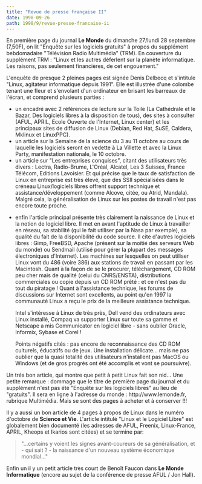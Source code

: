 ```yaml
---
title: "Revue de presse française II"
date: 1998-09-26
path: 1998/9/revue-presse-francaise-ii
---
```


<P>
En première page du journal <B>Le Monde</B> du dimanche 27/lundi 28 septembre
(7,50F), on lit "Enquête sur les logiciels gratuits" à propos du
supplément bebdomadaire "Télévision Radio Multimédia" (TRM).
En couverture du supplément TRM : "Linux et les autres déferlent sur la
planète informatique. Les raisons, pas seulement financières, de cet
engouement."
</P>

<P>
L'enquête de presque 2 pleines pages est signée Denis Delbecq et
s'intitule "Linux, agitateur informatique depuis 1991". Elle est
illustrée d'une colombe tenant une fleur et s'envolant d'un ordinateur
en brisant les barreaux de l'écran, et comprend plusieurs parties :
</P>

<UL>

<LI>un encadré avec 2 références de lecture sur la Toile (La Cathédrale et
le Bazar, Des logiciels libres à la disposition de tous), des sites à
consulter (AFUL, APRIL, Ecole Ouverte de l'Internet, Linux center) et
les principaux sites de diffusion de Linux (Debian, Red Hat, SuSE,
Caldera, Mklinux et LinuxPPC).
<LI>un article sur la Semaine de la science du 3 au 11 octobre au cours de
laquelle les logiciels seront en vedette à La Villette et avec la Linux
Party, manifestation nationale, le 10 octobre.
<LI>un article sur "Les entreprises conquises", citant des utilisateurs
très divers : Lectra, Radio-Brume, L'Oréal, Alcatel, Les 3 Suisses,
France Télécom, Editions Lavoisier. Et qui précise que le taux de
satisfaction de Linux en entreprise est très élevé, que des SSII
spécialisées dans le créneau Linux/logiciels libres offrent support
technique et assistance/développement (comme Alcove, citée, ou Atrid,
Mandala). Malgré cela, la généralisation de Linux sur les postes de
travail n'est pas encore toute proche.
<LI>
<P>enfin l'article principal présente très clairement la naissance de
Linux et la notion de logiciel libre. Il met en avant l'aptitude de
Linux à travailler en réseau, sa stabilité (qui le fait utiliser par la
Nasa par exemple), sa qualité du fait de la disponibilité du code
source. Il cite d'autres logiciels libres : Gimp, FreeBSD, Apache
(présent sur la moitié des serveurs Web du monde) ou Sendmail (utilisé
pour gérer la plupart des messages électroniques d'Internet). Les
machines sur lesquelles on peut utiliser Linux vont du 486 (voire 386)
aux stations de travail en passant par les Macintosh. Quant à la façon
de se le procurer, téléchargement, CD ROM peu cher mais de qualité
(celui du CNRS/ENSTA), distributions commerciales ou copie depuis un CD
ROM prêté : et ce n'est pas du tout du piratage ! Quant à l'assistance
technique, les forums de discussions sur Internet sont excellents, au
point qu'en 1997 la communauté Linux a reçu le prix de la meilleure
assistance technique.</P>

<P>
Intel s'intéresse à Linux de très près, Dell vend des ordinateurs avec
Linux installé, Compaq va supporter Linux sur toute sa gamme et Netscape
a mis Communicator en logiciel libre - sans oublier Oracle, Informix,
Sybase et Corel !</P>

<P>
Points négatifs cités : pas encore de reconnaissance des CD ROM
culturels, éducatifs ou de jeux. Une installation délicate... mais ne
pas oublier que la quasi totalité des utilisateurs n'installent pas
MacOS ou Windows (et de gros progrès ont été accomplis et vont se
poursuivre).
</P>

</UL>

<P>
Un trés bon article, qui montre que petit à petit Linux fait son nid...
Une petite remarque : dommage que le titre de première page du journal
et du supplément n'est pas été "Enquête sur les logiciels libres" au
lieu de "gratuits".
Il sera en ligne à l'adresse du monde : http://www.lemonde.fr, rubrique
Multimédia. Mais se sont des pages à acheter et à conserver !!!
</P>

<P>
Il y a aussi un bon article de 4 pages à propos de Linux dans le numéro
d'octobre de <B>Science et Vie</B>.
L'article intitulé "Linux et le Logiciel Libre" est globalement bien
documenté (les adresses de AFUL, Freenix, Linux-France, APRIL, Kheops et
Ikarios sont citées) et se termine par:
</P>

<BLOCKQUOTE>
"...certains y voient les signes avant-coureurs de sa généralisation, et
- qui sait ? - la naissance d'un nouveau système économique mondial..."
</BLOCKQUOTE>
<P>
Enfin un il y un petit article très court de Benoît Faucon
dans <B>Le Monde Informatique</B> (encore au sujet de la conférence
de presse AFUL / Jon Hall).
</P>


